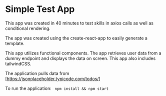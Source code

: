 # Simple Test App

This app was created in 40 minutes to test skills in axios calls as well as conditional rendering. 

The app was created using the create-react-app to easily generate a template.

This app utilizes functional components. The app retrieves user data from a dummy endpoint and displays the data on screen. This app also includes tailwindCSS.

The application pulls data from [https://jsonplaceholder.typicode.com/todos/]

To run the application:
` npm install && npm start`
